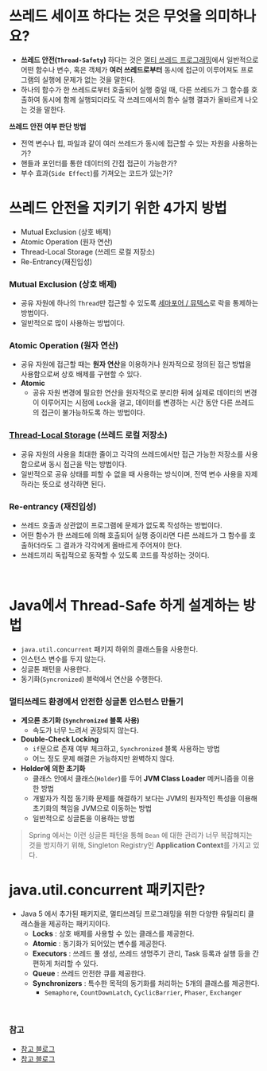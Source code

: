 # 쓰레드 세이프 하다는 것은 무엇을 의미하나요?

- **쓰레드 안전(`Thread-Safety`)** 하다는 것은 [멀티 쓰레드 프로그래밍](https://github.com/genesis12345678/TIL/blob/main/interview/os/11_20/Multi.md)에서 일반적으로 어떤 함수나 변수, 혹은 객체가 **여러 쓰레드로부터** 동시에 접근이 이루어져도
  프로그램의 실행에 문제가 없는 것을 말한다.
- 하나의 함수가 한 쓰레드로부터 호출되어 실행 중일 때, 다른 쓰레드가 그 함수를 호출하여 동시에 함께 실행되더라도 각 쓰레드에서의 함수 실행 결과가 올바르게 나오는 것을 말한다.

**쓰레드 안전 여부 판단 방법**
- 전역 변수나 힙, 파일과 같이 여러 쓰레드가 동시에 접근할 수 있는 자원을 사용하는가?
- 핸들과 포인터를 통한 데이터의 간접 접근이 가능한가?
- 부수 효과(`Side Effect`)를 가져오는 코드가 있는가?

# 쓰레드 안전을 지키기 위한 4가지 방법

- Mutual Exclusion (상호 배제)
- Atomic Operation (원자 연산)
- Thread-Local Storage (쓰레드 로컬 저장소)
- Re-Entrancy(재진입성)

### Mutual Exclusion (상호 배제)

- 공유 자원에 하나의 `Thread`만 접근할 수 있도록 [세마포어 / 뮤텍스](https://github.com/genesis12345678/TIL/blob/main/interview/os/11_20/MutexSemaphore.md)로 락을 통제하는 방법이다.
- 일반적으로 많이 사용하는 방법이다.

### Atomic Operation (원자 연산)

- 공유 자원에 접근할 때는 **원자 연산**을 이용하거나 원자적으로 정의된 접근 방법을 사용함으로써 상호 배제를 구현할 수 있다.
- **Atomic**
  - 공유 자원 변경에 필요한 연산을 원자적으로 분리한 뒤에 실제로 데이터의 변경이 이루어지는 시점에 `Lock`을 걸고, 데이터를 변경하는 시간 동안
    다른 쓰레드의 접근이 불가능하도록 하는 방법이다.

### [Thread-Local Storage](https://github.com/genesis12345678/TIL/blob/main/Spring/advanced/threadLocal/ThreadLocal.md#%EC%93%B0%EB%A0%88%EB%93%9C-%EB%A1%9C%EC%BB%AC) (쓰레드 로컬 저장소)

- 공유 자원의 사용을 최대한 줄이고 각각의 쓰레드에서만 접근 가능한 저장소를 사용함으로써 동시 접근을 막는 방법이다.
- 일반적으로 공유 상태를 피할 수 없을 때 사용하는 방식이며, 전역 변수 사용을 자제하라는 뜻으로 생각하면 된다.

### Re-entrancy (재진입성)

- 쓰레드 호출과 상관없이 프로그램에 문제가 없도록 작성하는 방법이다.
- 어떤 함수가 한 쓰레드에 의해 호출되어 실행 중이라면 다른 쓰레드가 그 함수를 호출하더라도 그 결과가 각각에게 올바르게 주어져야 한다.
- 쓰레드끼리 독립적으로 동작할 수 있도록 코드를 작성하는 것이다.

<br>

# Java에서 Thread-Safe 하게 설계하는 방법

- `java.util.concurrent` 패키지 하위의 클래스들을 사용한다.
- 인스턴스 변수를 두지 않는다.
- 싱글톤 패턴을 사용한다.
- 동기화(`Syncronized`) 블럭에서 연산을 수행한다.

### 멀티쓰레드 환경에서 안전한 싱글톤 인스턴스 만들기

- **게으른 초기화 (`Synchronized` 블록 사용)**
  - 속도가 너무 느려서 권장되지 않는다.
- **Double-Check Locking**
  - `if`문으로 존재 여부 체크하고, `Synchronized` 블록 사용하는 방법
  - 어느 정도 문제 해결은 가능하지만 완벽하지 않다.
- **Holder에 의한 초기화**
  - 클래스 안에서 클래스(`Holder`)를 두어 **JVM Class Loader** 메커니즘을 이용한 방법
  - 개발자가 직접 동기화 문제를 해결하기 보다는 JVM의 원자적인 특성을 이용해 초기화의 책임을 JVM으로 이동하는 방법
  - 일반적으로 싱글톤을 이용하는 방법

> Spring 에서는 이런 싱글톤 패턴을 통해 `Bean` 에 대한 관리가 너무 복잡해지는 것을 방지하기 위해, Singleton Registry인 **Application Context**를 가지고 있다.


# java.util.concurrent 패키지란?

- Java 5 에서 추가된 패키지로, 멀티쓰레딩 프로그래밍을 위한 다양한 유틸리티 클래스들을 제공하는 패키지이다.
  - **Locks** : 상호 배제를 사용할 수 있는 클래스를 제공한다.
  - **Atomic** : 동기화가 되어있는 변수를 제공한다.
  - **Executors** : 쓰레드 풀 생성, 쓰레드 생명주기 관리, Task 등록과 실행 등을 간편하게 처리할 수 있다.
  - **Queue** : 쓰레드 안전한 큐를 제공한다.
  - **Synchronizers** : 특수한 목적의 동기화를 처리하는 5개의 클래스를 제공한다.
    - `Semaphore`, `CountDownLatch`, `CyclicBarrier`, `Phaser`, `Exchanger`

<br>

### 참고
- [참고 블로그](https://zion830.tistory.com/57)
- [참고 블로그](https://developer-ellen.tistory.com/205)